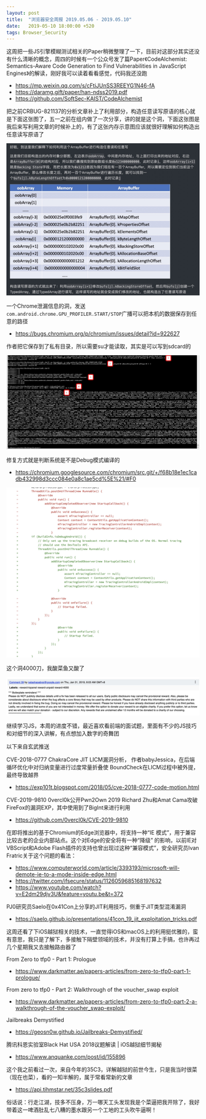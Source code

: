 ```yaml
---
layout: post
title:  "浏览器安全周报 2019.05.06 - 2019.05.10"
date:   2019-05-10 18:00:00 +520
tags: Browser_Security
---
```


这周把一些JS引擎模糊测试相关的Paper稍微整理了一下，目前对这部分其实还没有什么清晰的概念，周四的时候有一个公众号发了篇Paper《CodeAlchemist: Semantics-Aware Code Generation to Find Vulnerabilities in JavaScript Engines》的解读，刚好我可以读着看看感觉，代码我还没跑
- https://mp.weixin.qq.com/s/cFtiJUnSS3REEYG1N46-fA
- https://daramg.gift/paper/han-ndss2019.pdf
- https://github.com/SoftSec-KAIST/CodeAlchemist

把之前CRBUG-821137的分析文章补上了利用部分，构造任意读写原语的核心就是下面这张图了，五一之前在组内做了一次分享，讲的就是这个洞，下面这张图是我后来写利用文章的时候补上的，有了这张内存示意图应该就很好理解如何构造出任意读写原语了

![IMAGE](/assets/resources/83542930BD55C1C7EA827C83E2DB1A03.jpg)

一个Chrome泄漏信息的洞，发送`com.android.chrome.GPU_PROFILER.START/STOP`广播可以把本机的数据保存到任意的路径
- https://bugs.chromium.org/p/chromium/issues/detail?id=922627  

作者把它保存到了私有目录，所以需要su才能读取，其实是可以写到sdcard的

![IMAGE](/assets/resources/78AE87E95D7D4EB3210BDCD9299B83E4.jpg)

修复方式就是判断系统是不是Debug模式编译的
- https://chromium.googlesource.com/chromium/src.git/+/f68b18e1ec1cadb432998d3ccc084e0a8c1ae5cd%5E%21/#F0

![IMAGE](/assets/resources/432842785FE35EA81CDB00748528A4B4.jpg)

这个洞4000刀，我酸菜鱼又酸了

![IMAGE](/assets/resources/F74E25B60E594F23F1E2F05E38F07633.jpg)

继续学习JS，本周的进度不错，最近喜欢看前端的面试题，里面有不少的JS技巧和对细节的深入讲解，有点想加入数字的奇舞团

以下来自玄武推送

CVE-2018-0777 ChakraCore JIT LICM漏洞分析， 作者babyJessica，在后端循环优化中对归纳变量进行过度常量折叠使 BoundCheck在LICM过程中被外提，最终导致越界
- https://exp101t.blogspot.com/2018/05/cve-2018-0777-code-motion.html

CVE-2019-9810 0vercl0k公开Pwn2Own 2019 Richard Zhu和Amat Cama攻破FireFox的漏洞EXP，其中使用到了BigInt来进行利用
- https://github.com/0vercl0k/CVE-2019-9810

在即将推出的基于Chromium的Edge浏览器中，将支持一种“IE 模式”，用于兼容比较古老的企业内部站点。这个对Edge的安全将有一种“降级” 的影响，以前IE对VBScript和Adobe Flash插件的支持也曾出现过这种“兼容模式”，安全研究员Ivan Fratric关于这个问题的看法：
- https://www.computerworld.com/article/3393193/microsoft-will-demote-ie-to-a-mode-inside-edge.html
- https://twitter.com/ifsecure/status/1126059685168197632
- https://www.youtube.com/watch?v=E2dm29djv3U&feature=youtu.be&t=372

PJ0研究员Saelo在0x41Con上分享的JIT利用技巧，侧重于JIT类型混淆漏洞
- https://saelo.github.io/presentations/41con_19_jit_exploitation_tricks.pdf

这周还看了下iOS越狱相关的技术，一直觉得iOS和macOS上的利用挺优雅的，蛮有意思，我只是了解下，多接触下隔壁领域的技术，并没有打算上手搞，也许再过几个星期我又去接触路由器了

From Zero to tfp0 - Part 1: Prologue
- https://www.darkmatter.ae/papers-articles/from-zero-to-tfp0-part-1-prologue/

From zero to tfp0 - Part 2: Walkthrough of the voucher_swap exploit
- https://www.darkmatter.ae/papers-articles/from-zero-to-tfp0-part-2-a-walkthrough-of-the-voucher_swap-exploit/

Jailbreaks Demystified
- https://geosn0w.github.io/Jailbreaks-Demystified/

腾讯科恩实验室Black Hat USA 2018议题解读 | iOS越狱细节揭秘
- https://www.anquanke.com/post/id/155896

这个我之前看过一次，来自今年的35C3，详解越狱的前世今生，只是我当时很菜（现在也菜），看的一知半解的，属于常看常新的文章
- https://api.tihmstar.net/35c3slides.pdf

俗话说：行走江湖，技多不压身，万一哪天工头发现我是个菜逼把我开除了，我好带着这一啤酒肚乱七八糟的墨水跟另一个工地的工头吹牛逼啊！